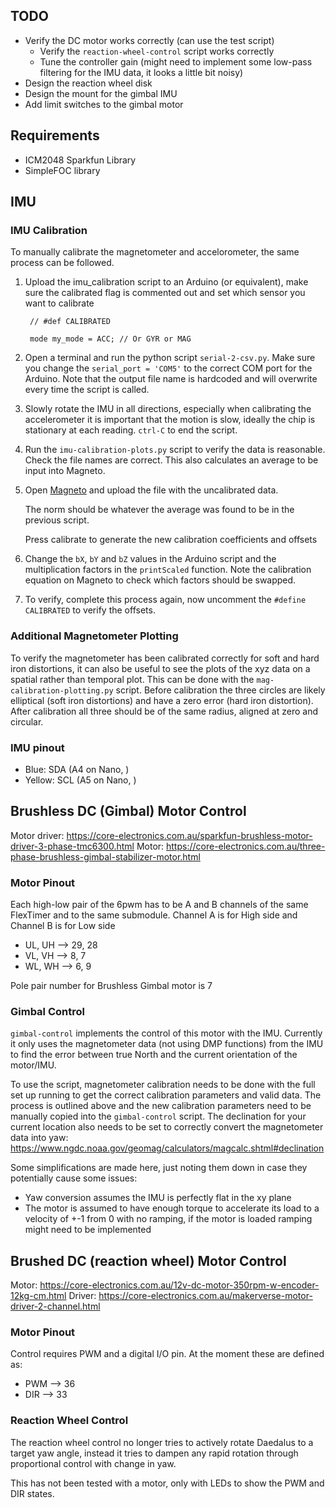 ## TODO
- Verify the DC motor works correctly (can use the test script)
    - Verify the `reaction-wheel-control` script works correctly
    - Tune the controller gain (might need to implement some low-pass filtering for the IMU data, it looks a little bit noisy)
- Design the reaction wheel disk
- Design the mount for the gimbal IMU
- Add limit switches to the gimbal motor

## Requirements
- ICM2048 Sparkfun Library
- SimpleFOC library

## IMU

### IMU Calibration
To manually calibrate the magnetometer and accelorometer, the same process can be followed.

1. Upload the imu_calibration script to an Arduino (or equivalent), make sure the calibrated flag is commented out and set which sensor you want to calibrate

        // #def CALIBRATED
        
        mode my_mode = ACC; // Or GYR or MAG

2. Open a terminal and run the python script `serial-2-csv.py`. Make sure you change the `serial_port = 'COM5'` to the correct COM port for the Arduino. Note that the output file name is hardcoded and will overwrite every time the script is called.

3. Slowly rotate the IMU in all directions, especially when calibrating the accelerometer it is important that the motion is slow, ideally the chip is stationary at each reading. `ctrl-C` to end the script.

4. Run the `imu-calibration-plots.py` script to verify the data is reasonable. Check the file names are correct. This also calculates an average to be input into Magneto.

5. Open [Magneto](https://sailboatinstruments.blogspot.com/2011/09/improved-magnetometer-calibration-part.html) and upload the file with the uncalibrated data. 

    The norm should be whatever the average was found to be in the previous script. 

    Press calibrate to generate the new calibration coefficients and offsets

6. Change the `bX`, `bY` and `bZ` values in the Arduino script and the multiplication factors in the `printScaled` function. Note the calibration equation on Magneto to check which factors should be swapped.

7. To verify, complete this process again, now uncomment the `#define CALIBRATED` to verify the offsets.

### Additional Magnetometer Plotting
To verify the magnetometer has been calibrated correctly for soft and hard iron distortions, it can also be useful to see the plots of the xyz data on a spatial rather than temporal plot. This can be done with the `mag-calibration-plotting.py` script.
Before calibration the three circles are likely elliptical (soft iron distortions) and have a zero error (hard iron distortion). After calibration all three should be of the same radius, aligned at zero and circular.

### IMU pinout
- Blue: SDA (A4 on Nano, )
- Yellow: SCL (A5 on Nano, )

## Brushless DC (Gimbal) Motor Control

Motor driver: https://core-electronics.com.au/sparkfun-brushless-motor-driver-3-phase-tmc6300.html
Motor: https://core-electronics.com.au/three-phase-brushless-gimbal-stabilizer-motor.html

### Motor Pinout

Each high-low pair of the 6pwm has to be A and B channels of the same FlexTimer and to the same submodule. Channel A is for High side and Channel B is for Low side
- UL, UH --> 29, 28
- VL, VH --> 8, 7
- WL, WH --> 6, 9

Pole pair number for Brushless Gimbal motor is 7

### Gimbal Control
`gimbal-control` implements the control of this motor with the IMU. Currently it only uses the magnetometer data (not using DMP functions) from the IMU to find the error between true North and the current orientation of the motor/IMU. 

To use the script, magnetometer calibration needs to be done with the full set up running to get the correct calibration parameters and valid data. The process is outlined above and the new calibration parameters need to be manually copied into the `gimbal-control` script. The declination for your current location also needs to be set to correctly convert the magnetometer data into yaw: https://www.ngdc.noaa.gov/geomag/calculators/magcalc.shtml#declination

Some simplifications are made here, just noting them down in case they potentially cause some issues:
- Yaw conversion assumes the IMU is perfectly flat in the xy plane 
- The motor is assumed to have enough torque to accelerate its load to a velocity of +-1 from 0 with no ramping, if the motor is loaded ramping might need to be implemented

## Brushed DC (reaction wheel) Motor Control

Motor: https://core-electronics.com.au/12v-dc-motor-350rpm-w-encoder-12kg-cm.html
Driver: https://core-electronics.com.au/makerverse-motor-driver-2-channel.html

### Motor Pinout
Control requires PWM and a digital I/O pin. At the moment these are defined as:
- PWM --> 36
- DIR --> 33

### Reaction Wheel Control
The reaction wheel control no longer tries to actively rotate Daedalus to a target yaw angle, instead it tries to dampen any rapid rotation through proportional control with change in yaw.

This has not been tested with a motor, only with LEDs to show the PWM and DIR states. 